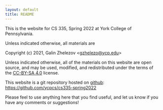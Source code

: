 ```yaml
---
layout: default
title: README
---
```


This is the website for CS 335, Spring 2022 at York College of
Pennsylvania.

Unless indicated otherwise, all materials are

Copyright (c) 2021, Galin Zhelezov &lt;<gzhelezo@ycp.edu>&gt;

Unless indicated otherwise, all of the materials on this website
are open source, and may be used, modified, and redistributed
under the terms of the [CC-BY-SA 4.0](http://creativecommons.org/licenses/by-sa/4.0/) license.

This website is a git repository hosted on [github](https://github.com): <https://github.com/ycpcs/cs335-spring2022>

Please feel to use anything here that you find useful,
and let us know if you have any comments or suggestions!
